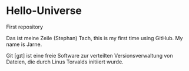 # Hello-Universe
First repository

Das ist meine Zeile (Stephan)
Tach, this is my first time using GitHub. My name is Jarne.


Git [ɡɪt] ist eine freie Software zur verteilten Versionsverwaltung von Dateien, die durch Linus Torvalds initiiert wurde. 

